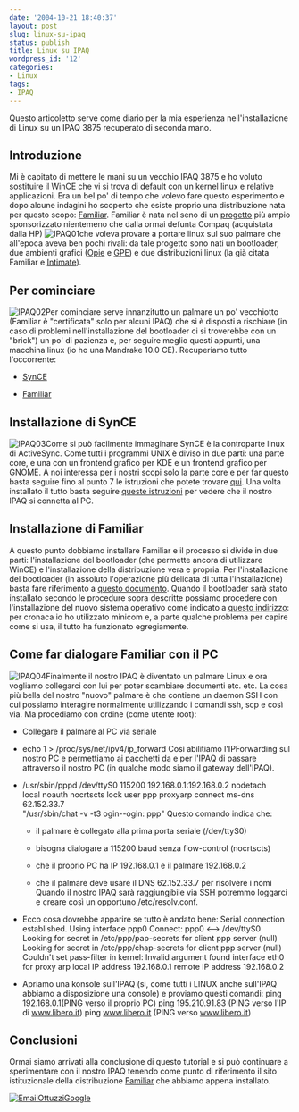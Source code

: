 ```yaml
---
date: '2004-10-21 18:40:37'
layout: post
slug: linux-su-ipaq
status: publish
title: Linux su IPAQ
wordpress_id: '12'
categories:
- Linux
tags:
- IPAQ
---
```


Questo articoletto serve come diario per la mia esperienza nell'installazione di Linux su un IPAQ 3875 recuperato di seconda mano.


## Introduzione


Mi è capitato di mettere le mani su un vecchio IPAQ 3875 e ho voluto sostituire il WinCE che vi si trova di default con un kernel linux e relative applicazioni. Era un bel po' di tempo che volevo fare questo esperimento e dopo alcune indagini ho scoperto che esiste proprio una distribuzione nata per questo scopo: [Familiar](http://familiar.handhelds.org/).
Familiar è nata nel seno di un [progetto](http://www.handhelds.org/) più ampio sponsorizzato nientemeno che dalla                         ormai defunta Compaq (acquistata dalla HP) ![IPAQ01](http://www.brucalipto.org/wp-content/uploads/2008/02/ipaq01.png)che voleva provare a portare linux sul suo palmare che all'epoca aveva ben pochi rivali: da tale progetto sono nati un bootloader, due ambienti grafici ([Opie](http://opie.handhelds.org/) e [GPE](http://gpe.handhelds.org/)) e due distribuzioni linux (la già citata Familiar e [Intimate](http://intimate.handhelds.org/)).


## Per cominciare


![IPAQ02](http://www.brucalipto.org/wp-content/uploads/2008/02/ipaq02.png)Per cominciare serve innanzitutto un palmare un po' vecchiotto (Familiar è "certificata" solo per alcuni IPAQ) che si è disposti a rischiare (in caso di problemi nell'installazione del bootloader ci si troverebbe con un "brick") un po' di pazienza e, per seguire meglio questi appunti, una macchina linux (io ho una Mandrake 10.0 CE).
Recuperiamo tutto l'occorrente:



	
  * [SynCE](http://synce.sourceforge.net/synce/tarballs.php)

	
  * [Familiar](http://familiar.handhelds.org/familiar/releases/v0.7.2/install/download.html)




## Installazione di SynCE


![IPAQ03](http://www.brucalipto.org/wp-content/uploads/2008/02/ipaq03.png)Come si può facilmente immaginare SynCE è la controparte linux di ActiveSync.
Come tutti i programmi UNIX è diviso in due parti: una parte core, e una con un frontend grafico per KDE e un frontend grafico per GNOME. A noi interessa per i nostri scopi solo la parte core e per far questo basta seguire fino al punto 7 le istruzioni che potete trovare [qui](http://synce.sourceforge.net/synce/tarballs.php). Una volta installato il tutto basta seguire [queste istruzioni](http://synce.sourceforge.net/synce/start.php) per vedere che il nostro IPAQ si connetta al PC.


## Installazione di Familiar


A questo punto dobbiamo installare Familiar e il processo si divide in due parti: l'installazione del bootloader (che permette ancora di utilizzare WinCE) e l'installazione della distribuzione vera e propria. Per l'installazione del bootloader (in assoluto l'operazione più delicata di tutta l'installazione) basta fare riferimento a [questo documento](http://familiar.handhelds.org/familiar/releases/v0.7.2/install/bootldr-synce.html).
Quando il bootloader sarà stato installato secondo le procedure sopra descritte possiamo procedere con l'installazione del nuovo sistema operativo come indicato a [questo indirizzo](http://familiar.handhelds.org/familiar/releases/v0.7.2/install/install-serial.html): per cronaca io ho utilizzato minicom e, a parte qualche problema per capire come si usa, il tutto ha funzionato egregiamente.


## Come far dialogare Familiar con il PC


![IPAQ04](http://www.brucalipto.org/wp-content/uploads/2008/02/ipaq04.png)Finalmente il nostro IPAQ è diventato un palmare Linux e ora vogliamo collegarci con lui per poter scambiare documenti etc. etc.
La cosa più bella del nostro "nuovo" palmare è che contiene un daemon SSH con cui possiamo interagire normalmente utilizzando i comandi ssh, scp e così via.
Ma procediamo con ordine (come utente root):



	
  * Collegare il palmare al PC via seriale

	
  * echo 1 > /proc/sys/net/ipv4/ip_forward
Così abilitiamo l'IPForwarding sul nostro PC e permettiamo ai pacchetti da e per l'IPAQ di passare attraverso il nostro PC (in qualche modo siamo il gateway dell'IPAQ).

	
  * /usr/sbin/pppd /dev/ttyS0 115200 192.168.0.1:192.168.0.2 nodetach \
local noauth nocrtscts lock user ppp proxyarp connect ms-dns 62.152.33.7 \
"/usr/sbin/chat -v -t3 ogin--ogin: ppp"
Questo comando indica che:

	
    * il palmare è collegato alla prima porta seriale (/dev/ttyS0)

	
    * bisogna dialogare a 115200 baud senza flow-control (nocrtscts)

	
    * che il proprio PC ha IP 192.168.0.1 e il palmare 192.168.0.2

	
    * che il palmare deve usare il DNS 62.152.33.7 per risolvere i nomi
Quando il nostro IPAQ sarà raggiungibile via SSH potremmo loggarci e creare così un opportuno /etc/resolv.conf.




	
  * Ecco cosa dovrebbe apparire se tutto è andato bene:
Serial connection established.
Using interface ppp0
Connect: ppp0 <--> /dev/ttyS0
Looking for secret in /etc/ppp/pap-secrets for client ppp server (null)
Looking for secret in /etc/ppp/chap-secrets for client ppp server (null)
Couldn't set pass-filter in kernel: Invalid argument
found interface eth0 for proxy arp
local  IP address 192.168.0.1
remote IP address 192.168.0.2


	
  * Apriamo una konsole sull'IPAQ (si, come tutti i LINUX anche sull'IPAQ abbiamo a disposizione una                             console) e proviamo questi comandi:
ping 192.168.0.1(PING verso il proprio PC)
ping 195.210.91.83 (PING verso l'IP di www.libero.it)
ping www.libero.it (PING verso www.libero.it)




## Conclusioni


Ormai siamo arrivati alla conclusione di questo tutorial e si può continuare a sperimentare con il nostro IPAQ tenendo come punto di riferimento il sito istituzionale della distribuzione [Familiar](http://familiar.handhelds.org/) che abbiamo appena installato.

[![EmailOttuzziGoogle](http://www.brucalipto.org/wp-content/uploads/2008/02/ottuzzigoogle.png)](mailto:ottuzzi@gmail.com)
